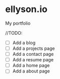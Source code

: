 # ellyson.io
My portfolio

//TODO:
- [ ] Add a blog
- [ ] Add a projects page
- [ ] Add a contact page
- [ ] Add a resume page
- [ ] Add a home page
- [ ] Add a about page
